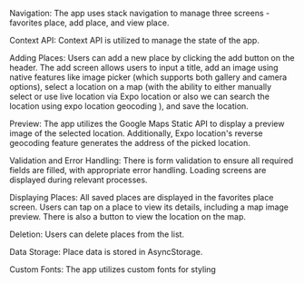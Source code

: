 Navigation:
The app uses stack navigation to manage three screens - favorites place, add place, and view place.

Context API:
Context API is utilized to manage the state of the app.

Adding Places:
Users can add a new place by clicking the add button on the header. The add screen allows users to input a title, add an image using native features like image picker (which supports both gallery and camera options), select a location on a map (with the ability to either manually select or use live location via Expo location or also we can search the location using expo location geocoding ), and save the location.

Preview:
The app utilizes the Google Maps Static API to display a preview image of the selected location. Additionally, Expo location's reverse geocoding feature generates the address of the picked location.

Validation and Error Handling:
There is form validation to ensure all required fields are filled, with appropriate error handling. Loading screens are displayed during relevant processes.

Displaying Places:
All saved places are displayed in the favorites place screen. Users can tap on a place to view its details, including a map image preview. There is also a button to view the location on the map.

Deletion:
Users can delete places from the list.

Data Storage:
Place data is stored in AsyncStorage.

Custom Fonts:
The app utilizes custom fonts for styling

